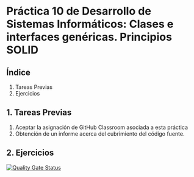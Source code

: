 # Práctica 10 de Desarrollo de Sistemas Informáticos: Clases e interfaces genéricas. Principios SOLID


## Índice

  1. Tareas Previas
  2. Ejercicios
  

## 1. Tareas Previas

  1. Aceptar la asignación de GitHub Classroom asociada a esta práctica
  2. Obtención de un informe acerca del cubrimiento del código fuente.


## 2. Ejercicios
[![Quality Gate Status](https://sonarcloud.io/api/project_badges/measure?project=ULL-ESIT-INF-DSI-2122_ull-esit-inf-dsi-21-22-prct10-async-fs-process-Deevo14&metric=alert_status)](https://sonarcloud.io/summary/new_code?id=ULL-ESIT-INF-DSI-2122_ull-esit-inf-dsi-21-22-prct10-async-fs-process-Deevo14)